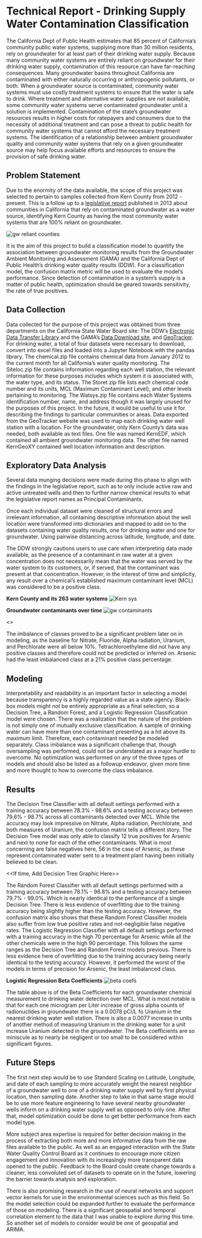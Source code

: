 # Technical Report - Drinking Supply Water Contamination Classification

The California Dept of Public Health estimates that 85 percent of California’s community public water systems, supplying more than 30 million residents, rely on groundwater for at least part of their drinking water supply. Because many community water systems are entirely reliant on groundwater for their drinking water supply, contamination of this resource can have  far-reaching consequences. Many groundwater basins throughout California are contaminated with either naturally occurring or anthropogenic pollutants, or both. When a groundwater source is contaminated, community water systems must use costly treatment systems to ensure that the water is safe to drink. Where treatment and alternative water supplies are not available, some community water systems serve contaminated groundwater until a solution is implemented. 
Contamination of the state’s groundwater resources results in higher costs for ratepayers and consumers due to the necessity of additional treatment and can pose a threat to public health for community water systems that cannot afford the necessary treatment systems. The identification of a relationship between ambient groundwater quality and community water systems that rely on a given groundwater source may help focus available efforts and resources to ensure the provision of safe drinking water.

## Problem Statement

Due to the enormity of the data available, the scope of this project was selected to pertain to samples collected from Kern County from 2012 - present. This is a follow up to a [legislative report](https://www.waterboards.ca.gov/water_issues/programs/gama/ab2222/docs/ab2222.pdf) published in 2013 about communities in California that rely on contaminated groundwater as a water source, identifying Kern County as having the most community water systems that are 100% reliant on groundwater. 

![gw reliant counties](Groundwater_Quality_GACapstone/assets/Visuals/AB2222_Counties_Reliant_on_GW.png)

It is the aim of this project to build a classification model to quantify the association between groundwater monitoring results from the Groundwater Ambient Monitoring and Assessment (GAMA) and the California Dept of Public Health’s drinking water quality results (DDW). For a classification model, the confusion matrix metric will be used to evaluate the model’s performance. Since detection of contamination in a system’s supply is a matter of public health, optimization should be geared towards sensitivity, the rate of true positives. 

## Data Collection

Data collected for the purpose of this project was obtained from three departments on the California State Water Board site: The DDW’s [Electronic Data Transfer Library](https://www.waterboards.ca.gov/drinking_water/certlic/drinkingwater/EDTlibrary.html) and the GAMA’s [Data Download site](http://geotracker.waterboards.ca.gov/gama/datadownload), and [GeoTracker](http://geotracker.waterboards.ca.gov/map/). For drinking water, a total of four datasets were necessary to download, convert into excel files and loaded into a Jupyter Notebook with the pandas library. 
The chemical.zip file contains chemical data from January 2012 to the current month for all California’s water quality monitoring. The Siteloc.zip file contains information regarding each well station, the relevant information for these purposes includes which system it is associated with, the water type, and its status. The Storet.zip file lists each chemical code number and its units, MCL (Maximum Contaminant Level), and other levels pertaining to monitoring. The Watsys.zip file contains each Water Systems identification number, name, and address though it was largely unused for the purposes of this project. In the future, it would be useful to use it for describing the findings to particular communities or areas. Data exported from the GeoTracker website was used to map each drinking water well station with a location. 
For the groundwater, only Kern County’s data was needed, both available as text files. One file was named KernEDF, which contained all ambient groundwater monitoring data. The other file named KernGeoXY contained well location information and description.

## Exploratory Data Analysis
Several data munging decisions were made during this phase to align with the findings in the legislative report, such as to only include active raw and active untreated wells and then to further narrow chemical results to what the legislative report names as Principal Contaminants. 

Once each individual dataset were cleaned of structural errors and irrelevant information, all containing descriptive information about the well location were transformed into dictionaries and mapped to add on to the datasets containing water quality results, one for drinking water and one for groundwater. Using pairwise distancing across latitude, longitude, and date. 

The DDW strongly cautions users to use care when interpreting data made available, as the presence of a contaminant in raw water at a given concentration does not necessarily mean that the water was served by the water system to its customers, or, if served, that the contaminant was present at that concentration. However, in the interest of time and simplicity, any result over a chemical’s established maximum contaminant level (MCL) was considered to be a positive class.


**Kern County and its 263 water systems**
![Kern sys](Groundwater_Quality_GACapstone/assets/Visuals/Kern_system.png)

**Groundwater contaminants over time**
![gw contaminants](Groundwater_Quality_GACapstone/assets/Visuals/groundwater_princip_contaminants.png)

<<Add Drinking Water Over MCL Detections Here>>


The imbalance of classes proved to be a significant problem later on in modeling, as the baseline for Nitrate, Fluoride, Alpha radiation, Uranium, and Perchlorate were all below 10%. Tetrachloroethylene did not have any positive classes and therefore could not be predicted or inferred on. Arsenic had the least imbalanced class at a 21% positive class percentage.

## Modeling

Interpretability and readability is an important factor in selecting a model because transparency is a highly regarded value as a state agency. Black-box models might not be entirely appropriate as a final selection, so a Decision Tree, a Random Forest, and a Logistic Regression Classification model were chosen. There was a realization that the nature of the problem is not simply one of mutually exclusive classification. A sample of drinking water can have more than one contaminant presenting as a hit above its maximum limit. Therefore, each contaminant needed be modeled separately.
Class imbalance was a significant challenge that, though oversampling was performed, could not be understated as a major hurdle to overcome. No optimization was performed on any of the three types of models and should also be listed as a followup endeavor, given more time and more thought to how to overcome the class imbalance.

## Results

The Decision Tree Classifier with all default settings performed with a training accuracy between 78.3% - 98.6% and a testing accuracy between 79.6% - 98.7% across all contaminants detected over MCL. While the accuracy may look impressive on Nitrate, Alpha radiation, Perchlorate, and both measures of Uranium, the confusion matrix tells a different story. The Decision Tree model was only able to classify 12 true positives for Arsenic and next to none for each of the other contaminants. What is most concerning are false negatives here, 56 in the case of Arsenic, as these represent contaminated water sent to a treatment plant having been initially believed to be clean.

<<If time, Add Decision Tree Graphic Here>>

The Random Forest Classifier with all default settings performed with a training accuracy between 78.1% - 98.8% and a testing accuracy between 79.7% - 99.0%. Which is nearly identical to the performance of a single Decision Tree. There is less evidence of overfitting due to the training accuracy being slightly higher than the testing accuracy. However, the confusion matrix also shows that these Random Forest Classifier models also suffer from low true positive rates and not-negligible false negative rates.
The Logistic Regression Classifier with all default settings performed with a training accuracy in the high 70 percentage for Arsenic while all the other chemicals were in the high 90 percentage. This follows the same ranges as the Decision Tree and Random Forest models previous. There is less evidence here of overfitting due to the training accuracy being nearly identical to the testing accuracy. However, it performed the worst of the models in terms of precision for Arsenic, the least imbalanced class.

**Logistic Regression Beta Coefficients**
![beta coefs](Groundwater_Quality_GACapstone/assets/Visuals/log_reg_beta_coefficients.png)

The table above is of the Beta Coefficients for each groundwater chemical measurement to drinking water detection over MCL. What is most notable is that for each one microgram per Liter increase of gross alpha counts of radionuclides in groundwater there is a 0.0078 pCi/L fo Uranium in the nearest drinking water well station. There is also a 0.0077 increase in units of another method of measuring Uranium in the drinking water for a unit increase Uranium detected in the groundwater. The Beta coefficients are so miniscule as to nearly be negligent or too small to be considered within significant figures.

## Future Steps
The first next step would be to use Standard Scaling on Latitude, Longitude, and date of each sampling to more accurately weight the nearest neighbor of a groundwater well to one of a drinking water supply well by first physical location, then sampling date. Another step to take in that same stage would be to use more feature engineering to have several nearby groundwater wells inform on a drinking water supply well as opposed to only one. After that, model optimization could be done to get better performance from each model type.

More subject area expertise is required for better decision making in the process of extracting both more and more informative data from the raw files available to the public. As well as an engaged interaction with the State Water Quality Control Board as it continues to encourage more citizen engagement and innovation with its increasingly more transparent data opened to the public. Feedback to the Board could create change towards a cleaner, less convoluted set of datasets to operate on in the future, lowering the barrier towards analysis and exploration.

There is also promising research in the use of neural networks and support vector kernels for use in the environmental sciences such as this field. So the model selection could be expanded further to evaluate the performance of those on modeling. There is a significant geospatial and temporal correlation element to the data that I was unable to explore during this time. So another set of models to consider would be one of geospatial and ARIMA.
